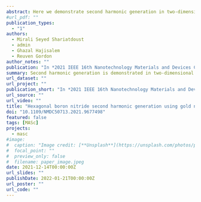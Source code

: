 ```yaml
---
abstract: Here we demonstrate second harmonic generation in two-dimensional hexagonal boron nitride (hBN) using plasmonic nanorods with 10 mW continuous source pump at 973 nm. Gold nanorods with resonance at 980 nm are used to enhance the electric field intensity near hBN nanoflakes, which showed 6.5×10<sup>5</sup> times enhancement in finite-difference time-domain simulations. A drop-coated mixture of hBN nanoflakes and gold nanorods showed a second harmonic signal at 486.5 nm while no second harmonic generation was seen for hBN nanoflakes or gold nanorods alone. This scheme can pave the road for ultra-fast imaging and cost-effective detection at telecommunication wavelength using silicon-based detectors.
#url_pdf: ""
publication_types:
  - "1"
authors:
  - Mirali Seyed Shariatdoust
  - admin
  - Ghazal Hajisalem
  - Reuven Gordon
author_notes: ""
publication: "In *2021 IEEE 16th Nanotechnology Materials and Devices Conference (NMDC)*"
summary: Second harmonic generation is demonstrated in two-dimensional hexagonal boron nitride (hBN) using plasmonic nanorods with low power CW laser excitation.
url_dataset: ""
url_project: ""
publication_short: "In *2021 IEEE 16th Nanotechnology Materials and Devices Conference (NMDC)*"
url_source: ""
url_video: ""
title: "Hexagonal boron nitride second harmonic generation using gold nanorods with continuous laser source"
doi: "10.1109/NMDC50713.2021.9677498"
featured: false
tags: [MASc]
projects:
  - masc
#image:
#  caption: "Image credit: [**Unsplash**](https://unsplash.com/photos/pLCdAaMFLTE)"
#  focal_point: ""
#  preview_only: false
#  filename: paper_image.jpeg
date: 2021-12-14T00:00:00Z
url_slides: ""
publishDate: 2022-01-21T00:00:00Z
url_poster: ""
url_code: ""
---
```

